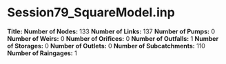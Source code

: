# Session79_SquareModel.inp
**Title:** 
**Number of Nodes:** 133
**Number of Links:** 137
**Number of Pumps:** 0
**Number of Weirs:** 0
**Number of Orifices:** 0
**Number of Outfalls:** 1
**Number of Storages:** 0
**Number of Outlets:** 0
**Number of Subcatchments:** 110
**Number of Raingages:** 1
